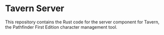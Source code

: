 # Tavern Server

This repository contains the Rust code for the server component for Tavern, the
Pathfinder First Edition character management tool.
